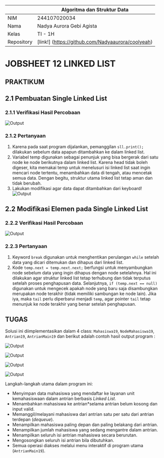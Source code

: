 
|  | Algoritma dan Struktur Data |
|--|--|
|NIM  | 244107020034  |
|Nama | Nadya Aurora Gebi Agista |
|Kelas | TI - 1H |
|Repository| [link!] (https://github.com/Nadyaaurora/coolyeah)

# JOBSHEET 12 LINKED LIST
## PRAKTIKUM
## 2.1 Pembuatan Single Linked List
### 2.1.1 Verifikasi Hasil Percobaan
![Output](../img/P1.png)

### 2.1.2 Pertanyaan
1. Karena pada saat program dijalankan, pemanggilan `sll.print();` dilakukan sebelum data apapun ditambahkan ke dalam linked list.
2. Variabel temp digunakan sebagai penunjuk yang bisa bergerak dari satu node ke node berikutnya dalam linked list. Karena head tidak boleh digeser, kita memakai temp untuk menelusuri isi linked list saat ingin mencari node tertentu, menambahkan data di tengah, atau mencetak semua data. Dengan begitu, struktur utama linked list tetap aman dan tidak berubah.
3. Lakukan modifikasi agar data dapat ditambahkan dari keyboard!
    ![Output](../img/Pertanyaan3.png)

## 2.2 Modifikasi Elemen pada Single Linked List
### 2.2.2 Verifikasi Hasil Percobaan
![Output](../img/P2.png)

### 2.2.3 Pertanyaan
1. Keyword `break` digunakan untuk menghentikan perulangan `while` setelah data yang dicari ditemukan dan dihapus dari linked list.
2. Kode `temp.next = temp.next.next;` berfungsi untuk menyambungkan node sebelum data yang ingin dihapus dengan node setelahnya. Hal ini dilakukan agar struktur linked list tetap terhubung dan tidak terputus setelah proses penghapusan data. Selanjutnya, `if (temp.next == null)` digunakan untuk mengecek apakah node yang baru saja disambungkan merupakan node terakhir (tidak memiliki sambungan ke node lain). Jika iya, maka `tail` perlu diperbarui menjadi `temp`, agar pointer `tail` tetap menunjuk ke node terakhir yang benar setelah penghapusan.

## TUGAS
Solusi ini diimplementasikan dalam 4 class: `Mahasiswa19`, `NodeMahasiswa19`, `Antrian19`, `AntrianMain19` dan berikut adalah contoh hasil output program :

![Output](../img/Tugas1.png)

![Output](../img/Tugas2.png)

![Output](../img/Tugas3.png)

![Output](../img/Tugas4.png)

Langkah-langkah utama dalam program ini:
- Menyimpan data mahasiswa yang mendaftar ke layanan unit kemahasiswaan dalam antrian berbasis _Linked List_.
- Menambahkan mahasiswa ke antrian*selama antrian belum kosong dan input valid.
- Memanggil/melayani mahasiswa dari antrian satu per satu dari antrian terdepan (_dequeue_).
- Menampilkan mahasiswa paling depan dan paling belakang dari antrian.
- Menampilkan jumlah mahasiswa yang sedang mengantre dalam antrian.
- Menampilkan seluruh isi antrian mahasiswa secara berurutan.
- Mengosongkan seluruh isi antrian bila dibutuhkan.    
- Semua operasi diakses melalui menu interaktif di program utama (`AntrianMain19`).


